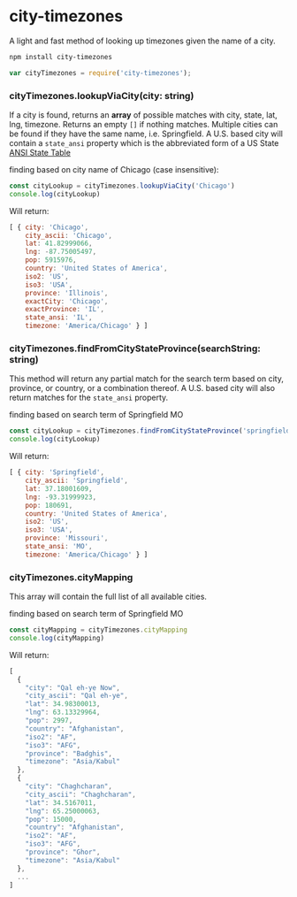 # city-timezones

A light and fast method of looking up timezones given the name of a city.

```bash
npm install city-timezones
```

```javascript
var cityTimezones = require('city-timezones');
```

### cityTimezones.lookupViaCity(city: string)

If a city is found, returns an **array** of possible matches with city, state, lat, lng, timezone. Returns an empty `[]` if nothing matches. Multiple cities can be found if they have the same name, i.e. Springfield.
A U.S. based city will contain a `state_ansi` property which is the abbreviated form of a US State [ANSI State Table](https://www.census.gov/geo/reference/ansi_statetables.html)

finding based on city name of Chicago (case insensitive):
```javascript
const cityLookup = cityTimezones.lookupViaCity('Chicago')
console.log(cityLookup)
```
Will return:
```javascript
[ { city: 'Chicago',
    city_ascii: 'Chicago',
    lat: 41.82999066,
    lng: -87.75005497,
    pop: 5915976,
    country: 'United States of America',
    iso2: 'US',
    iso3: 'USA',
    province: 'Illinois',
    exactCity: 'Chicago',
    exactProvince: 'IL',
    state_ansi: 'IL',
    timezone: 'America/Chicago' } ]
```

### cityTimezones.findFromCityStateProvince(searchString: string)

This method will return any partial match for the search term based on city, province, or country, or a combination thereof. A U.S. based city will also return matches for the `state_ansi` property.

finding based on search term of Springfield MO
```javascript
const cityLookup = cityTimezones.findFromCityStateProvince('springfield mo')
console.log(cityLookup)
```
Will return:
```javascript
[ { city: 'Springfield',
    city_ascii: 'Springfield',
    lat: 37.18001609,
    lng: -93.31999923,
    pop: 180691,
    country: 'United States of America',
    iso2: 'US',
    iso3: 'USA',
    province: 'Missouri',
    state_ansi: 'MO',
    timezone: 'America/Chicago' } ]	
```

### cityTimezones.cityMapping

This array will contain the full list of all available cities.

finding based on search term of Springfield MO
```javascript
const cityMapping = cityTimezones.cityMapping
console.log(cityMapping)
```
Will return:
```javascript
[
  {
    "city": "Qal eh-ye Now",
    "city_ascii": "Qal eh-ye",
    "lat": 34.98300013,
    "lng": 63.13329964,
    "pop": 2997,
    "country": "Afghanistan",
    "iso2": "AF",
    "iso3": "AFG",
    "province": "Badghis",
    "timezone": "Asia/Kabul"
  },
  {
    "city": "Chaghcharan",
    "city_ascii": "Chaghcharan",
    "lat": 34.5167011,
    "lng": 65.25000063,
    "pop": 15000,
    "country": "Afghanistan",
    "iso2": "AF",
    "iso3": "AFG",
    "province": "Ghor",
    "timezone": "Asia/Kabul"
  },
  ...
]	
```
